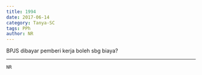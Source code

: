 ```yaml
---
title: 1994
date: 2017-06-14
category: Tanya-SC
tags: PPh
author: NR
---
```


BPJS dibayar pemberi kerja boleh sbg biaya?

---



`NR`
